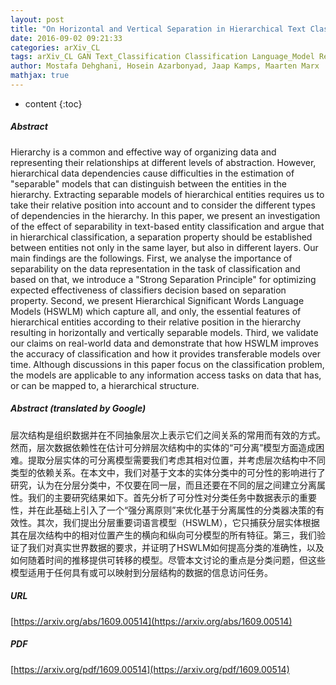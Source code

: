 ```yaml
---
layout: post
title: "On Horizontal and Vertical Separation in Hierarchical Text Classification"
date: 2016-09-02 09:21:33
categories: arXiv_CL
tags: arXiv_CL GAN Text_Classification Classification Language_Model Relation
author: Mostafa Dehghani, Hosein Azarbonyad, Jaap Kamps, Maarten Marx
mathjax: true
---
```


* content
{:toc}

##### Abstract
Hierarchy is a common and effective way of organizing data and representing their relationships at different levels of abstraction. However, hierarchical data dependencies cause difficulties in the estimation of "separable" models that can distinguish between the entities in the hierarchy. Extracting separable models of hierarchical entities requires us to take their relative position into account and to consider the different types of dependencies in the hierarchy. In this paper, we present an investigation of the effect of separability in text-based entity classification and argue that in hierarchical classification, a separation property should be established between entities not only in the same layer, but also in different layers. Our main findings are the followings. First, we analyse the importance of separability on the data representation in the task of classification and based on that, we introduce a "Strong Separation Principle" for optimizing expected effectiveness of classifiers decision based on separation property. Second, we present Hierarchical Significant Words Language Models (HSWLM) which capture all, and only, the essential features of hierarchical entities according to their relative position in the hierarchy resulting in horizontally and vertically separable models. Third, we validate our claims on real-world data and demonstrate that how HSWLM improves the accuracy of classification and how it provides transferable models over time. Although discussions in this paper focus on the classification problem, the models are applicable to any information access tasks on data that has, or can be mapped to, a hierarchical structure.

##### Abstract (translated by Google)
层次结构是组织数据并在不同抽象层次上表示它们之间关系的常用而有效的方式。然而，层次数据依赖性在估计可分辨层次结构中的实体的“可分离”模型方面造成困难。提取分层实体的可分离模型需要我们考虑其相对位置，并考虑层次结构中不同类型的依赖关系。在本文中，我们对基于文本的实体分类中的可分性的影响进行了研究，认为在分层分类中，不仅要在同一层，而且还要在不同的层之间建立分离属性。我们的主要研究结果如下。首先分析了可分性对分类任务中数据表示的重要性，并在此基础上引入了一个“强分离原则”来优化基于分离属性的分类器决策的有效性。其次，我们提出分层重要词语言模型（HSWLM），它只捕获分层实体根据其在层次结构中的相对位置产生的横向和纵向可分模型的所有特征。第三，我们验证了我们对真实世界数据的要求，并证明了HSWLM如何提高分类的准确性，以及如何随着时间的推移提供可转移的模型。尽管本文讨论的重点是分类问题，但这些模型适用于任何具有或可以映射到分层结构的数据的信息访问任务。

##### URL
[https://arxiv.org/abs/1609.00514](https://arxiv.org/abs/1609.00514)

##### PDF
[https://arxiv.org/pdf/1609.00514](https://arxiv.org/pdf/1609.00514)

